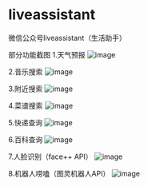 # liveassistant
微信公众号liveassistant（生活助手）

部分功能截图
 1.天气预报
 ![image](https://raw.githubusercontent.com/milo1988/liveassistant/master/WebRoot/help/weather01.jpg)
 
 2.音乐搜索
 ![image](https://raw.githubusercontent.com/milo1988/liveassistant/master/WebRoot/help/music02.jpg)
 
 3.附近搜索
 ![image](https://raw.githubusercontent.com/milo1988/liveassistant/master/WebRoot/help/nearby003.jpeg)
 
 4.菜谱搜索
 ![image](https://raw.githubusercontent.com/milo1988/liveassistant/master/WebRoot/help/menu04.jpg)
 
 5.快递查询
 ![image](https://raw.githubusercontent.com/milo1988/liveassistant/master/WebRoot/help/kuaidi005.jpg)
 
 6.百科查询
 ![image](https://raw.githubusercontent.com/milo1988/liveassistant/master/WebRoot/help/baike006.jpg)
 
 7.人脸识别（face++ API）
 ![image](https://raw.githubusercontent.com/milo1988/liveassistant/master/WebRoot/help/face007.jpg)
 
 8.机器人唠嗑（图灵机器人API）
 ![image](https://raw.githubusercontent.com/milo1988/liveassistant/master/WebRoot/help/laoke008.jpg)
 
